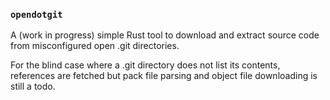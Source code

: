 ### `opendotgit`

A (work in progress) simple Rust tool to download and extract source code from misconfigured open .git directories.

For the blind case where a .git directory does not list its contents, references are fetched but pack file parsing
and object file downloading is still a todo.
